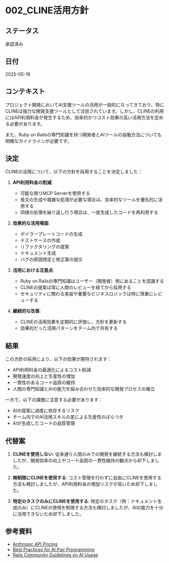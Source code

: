 # 002_CLINE活用方針

## ステータス

承認済み

## 日付

2025-05-18

## コンテキスト

プロジェクト開発においてAI支援ツールの活用が一般的になってきており、特にCLINEは強力な開発支援ツールとして注目されています。しかし、CLINEの利用にはAPI利用料金が発生するため、効率的かつコスト効果の高い活用方法を定める必要があります。

また、Ruby on Railsの専門知識を持つ開発者とAIツールの協働方法についても明確なガイドラインが必要です。

## 決定

CLINEの活用について、以下の方針を採用することを決定しました：

1. **API利用料金の削減**:
   - 可能な限りMCP Serverを使用する
   - 長文の生成や複雑な処理が必要な場合は、効率的なツールを優先的に活用する
   - 同様の処理を繰り返し行う場合は、一度生成したコードを再利用する

2. **効果的な活用場面**:
   - ボイラープレートコードの生成
   - テストケースの作成
   - リファクタリングの提案
   - ドキュメント生成
   - バグの原因特定と修正案の提示

3. **活用における注意点**:
   - Ruby on Railsの専門知識はユーザー（開発者）側にあることを認識する
   - CLINEの提案は常に人間のレビューを経てから採用する
   - セキュリティに関わる実装や重要なビジネスロジックは特に慎重にレビューする

4. **継続的な改善**:
   - CLINEの活用効果を定期的に評価し、方針を更新する
   - 効果的だった活用パターンをチーム内で共有する

## 結果

この方針の採用により、以下の効果が期待されます：

- API利用料金の最適化によるコスト削減
- 開発速度の向上と生産性の増加
- 一貫性のあるコード品質の維持
- 人間の専門知識とAIの能力を組み合わせた効率的な開発プロセスの確立

一方で、以下の課題に注意する必要があります：

- AIの提案に過度に依存するリスク
- チーム内でのAI活用スキルの差による生産性のばらつき
- AIが生成したコードの品質管理

## 代替案

1. **CLINEを使用しない**: 従来通り人間のみでの開発を継続する方法も検討しましたが、開発効率の向上やコード品質の一貫性維持の観点から却下しました。

2. **無制限にCLINEを使用する**: コスト管理を行わずに自由にCLINEを使用する方法も検討しましたが、API利用料金の増加リスクが高いため却下しました。

3. **特定のタスクのみにCLINEを使用する**: 特定のタスク（例：ドキュメント生成のみ）にCLINEの使用を制限する方法も検討しましたが、AIの能力を十分に活用できないため却下しました。

## 参考資料

- [Anthropic API Pricing](https://www.anthropic.com/api)
- [Best Practices for AI Pair Programming](https://github.com/anthropics/best-practices)
- [Rails Community Guidelines on AI Usage](https://rubyonrails.org/community/ai-guidelines)
